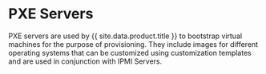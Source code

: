 # PXE Servers

PXE servers are used by {{ site.data.product.title }} to bootstrap virtual machines
for the purpose of provisioning. They include images for different
operating systems that can be customized using customization templates
and are used in conjunction with IPMI Servers.

